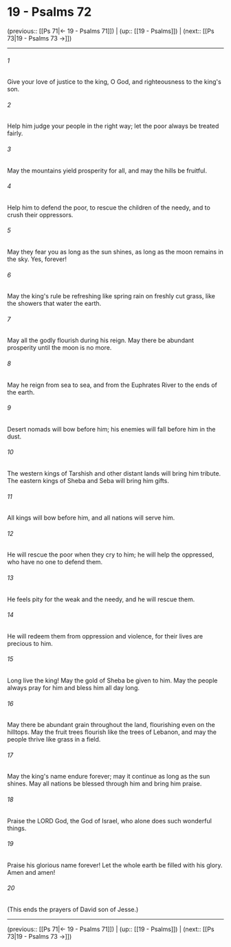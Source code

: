 # 19 - Psalms 72

(previous:: [[Ps 71|← 19 - Psalms 71]]) | (up:: [[19 - Psalms]]) | (next:: [[Ps 73|19 - Psalms 73 →]])

***


###### 1 
Give your love of justice to the king, O God, and righteousness to the king's son. 

###### 2 
Help him judge your people in the right way; let the poor always be treated fairly. 

###### 3 
May the mountains yield prosperity for all, and may the hills be fruitful. 

###### 4 
Help him to defend the poor, to rescue the children of the needy, and to crush their oppressors. 

###### 5 
May they fear you as long as the sun shines, as long as the moon remains in the sky. Yes, forever! 

###### 6 
May the king's rule be refreshing like spring rain on freshly cut grass, like the showers that water the earth. 

###### 7 
May all the godly flourish during his reign. May there be abundant prosperity until the moon is no more. 

###### 8 
May he reign from sea to sea, and from the Euphrates River to the ends of the earth. 

###### 9 
Desert nomads will bow before him; his enemies will fall before him in the dust. 

###### 10 
The western kings of Tarshish and other distant lands will bring him tribute. The eastern kings of Sheba and Seba will bring him gifts. 

###### 11 
All kings will bow before him, and all nations will serve him. 

###### 12 
He will rescue the poor when they cry to him; he will help the oppressed, who have no one to defend them. 

###### 13 
He feels pity for the weak and the needy, and he will rescue them. 

###### 14 
He will redeem them from oppression and violence, for their lives are precious to him. 

###### 15 
Long live the king! May the gold of Sheba be given to him. May the people always pray for him and bless him all day long. 

###### 16 
May there be abundant grain throughout the land, flourishing even on the hilltops. May the fruit trees flourish like the trees of Lebanon, and may the people thrive like grass in a field. 

###### 17 
May the king's name endure forever; may it continue as long as the sun shines. May all nations be blessed through him and bring him praise. 

###### 18 
Praise the LORD God, the God of Israel, who alone does such wonderful things. 

###### 19 
Praise his glorious name forever! Let the whole earth be filled with his glory. Amen and amen! 

###### 20 
(This ends the prayers of David son of Jesse.)

***

(previous:: [[Ps 71|← 19 - Psalms 71]]) | (up:: [[19 - Psalms]]) | (next:: [[Ps 73|19 - Psalms 73 →]])
